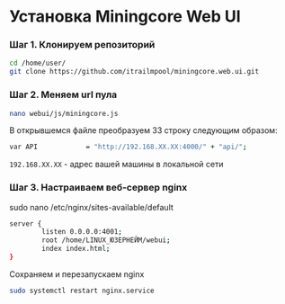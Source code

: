 # Установка Miningcore Web UI
### Шаг 1. Клонируем репозиторий
```sh
cd /home/user/
git clone https://github.com/itrailmpool/miningcore.web.ui.git
```
### Шаг 2. Меняем url пула
```sh
nano webui/js/miningcore.js
```
В открывшемся файле преобразуем 33 строку следующим образом:
```sh
var API            = "http://192.168.XX.XX:4000/" + "api/";
```
`192.168.XX.XX` - адрес вашей машины в локальной сети

### Шаг 3. Настраиваем веб-сервер nginx

sudo nano /etc/nginx/sites-available/default
```sh
server {
        listen 0.0.0.0:4001;
        root /home/LINUX_ЮЗЕРНЕЙМ/webui;
        index index.html;
}
```
Cохраняем и перезапускаем nginx
```sh
sudo systemctl restart nginx.service
```
